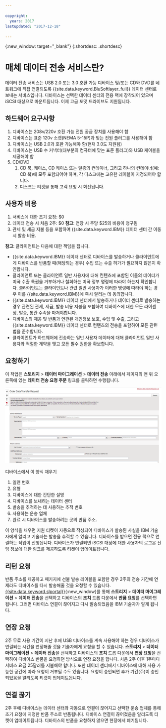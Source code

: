 ```yaml
---

copyright:
  years: 2017
lastupdated: "2017-12-18"

---
```

{:new_window: target="_blank"}
{:shortdesc: .shortdesc}

# 매체 데이터 전송 서비스란?
 
데이터 전송 서비스는 USB 2.0 또는 3.0 호환 가능 디바이스 및/또는 CD와 DVD를 네트워크에 직접 연결되도록 {{site.data.keyword.BluSoftlayer_full}} 데이터 센터로 보내는 서비스입니다. 디바이스는 선택한 데이터 센터의 전용 랙에 장착되어 있으며 iSCSI 대상으로 마운트됩니다. 이제 고급 포맷 드라이브도 지원됩니다. 

## 하드웨어 요구사항
1.    디바이스는 208v/220v 호환 가능 전원 공급 장치를 사용해야 함
2.    디바이스는 표준 120v 소켓(NEMA 5-15P)과 맞는 전원 플러그를 사용해야 함
3.    디바이스는 USB 2.0과 호환 가능해야 함(현재 3.0도 지원됨)
4.    디바이스는 USB 수 커넥터(대부분의 컴퓨터에 맞는 표준 플러그)와 USB 케이블을 제공해야 함
5.    CD/DVD
      1.    CD 북, 케이스, CD 케이스 또는 일종의 컨테이너, 그리고 하나의 컨테이너(예: CD 북)에 모두 포함되어야 하며, 각 디스크에는 고유한 레이블이 지정되어야 합니다. 
      2.    디스크는 티켓을 통해 고객 요청 시 회전됩니다. 

## 사용자 비용
1.    서비스에 대한 초기 요청: $0
2.    데이터 전송 시 처음 2주: $0
      **참고**: 연장 시 주당 $25의 비용이 청구됨
3.    관세 및 세금 지불 등을 포함하여 {{site.data.keyword.IBM}} 데이터 센터 간 이동 시 발송 비용. 

**참고**: 클라이언트는 다음에 대한 책임을 집니다.   
- {{site.data.keyword.IBM}} 데이터 센터로 디바이스를 발송하거나 클라이언트에게 디바이스를 반품할 때(해당되는 경우) 수입 또는 수출 허가가 필요하지 않은지 확인합니다.  
- 클라이언트 또는 클라이언트 일반 사용자에 대해 컨텐츠에 포함된 이들의 데이터가 미국 수출 특권을 거부하거나 철회하는 미국 정부 명령에 따라야 하는지 확인합니다. 클라이언트는 클라이언트나 관련 일반 사용자가 이러한 명령에 따라야 하는 경우 이를 {{site.data.keyword.IBM}}에 즉시 알리는 데 동의합니다.   
- {{site.data.keyword.IBM}} 데이터 센터에서 발송하거나 데이터 센터로 발송하는 경우 관련된 관세, 세금, 발송 비용 지불을 포함하여 디바이스에 대한 모든 라이센싱, 발송, 통관 수속을 마쳐야합니다.    
- 디바이스의 제공 및 반품과 연관된 개인정보 보호, 수입 및 수출, 그리고 {{site.data.keyword.IBM}} 데이터 센터로 컨텐츠의 전송을 포함하여 모든 관련법을 준수합니다.  
- 클라이언트가 하드웨어에 전송하는 일반 사용자 데이터에 대해 클라이언트 일반 사용자와 적절한 계약을 맺고 모든 필수 권한을 확보합니다. 

## 요청하기
이 작업은 **스토리지** > **데이터 마이그레이션** > **데이터 전송** 아래에서 페이지의 맨 위 오른쪽에 있는 **데이터 전송 요청 주문** 링크를 클릭하면 수행됩니다. 

![데이터 전송 요청하기](/images/DTS.png)
 

디바이스에서 이 양식 채우기
1. 일련 번호
2. 유형
3. 디바이스에 대한 간단한 설명
4. 디바이스를 보내려는 데이터 센터
5. 발송을 추적하는 데 사용하는 추적 번호
6. 사용하는 운송 업체
7. 완료 시 디바이스를 발송하려는 곳의 반품 주소. 

이 양식을 채우면 지원 티켓이 자동으로 작성되어 디바이스가 발송된 사실을 IBM 기술자에게 알리고 기술자는 발송을 추적할 수 있습니다. 디바이스를 받으면 전용 랙으로 연결하는 작업이 진행됩니다. 디바이스가 연결되면 iSCSI 대상에 대한 사용자의 로그온 신임 정보에 대한 링크를 제공하도록 티켓이 업데이트됩니다. 

## 리턴 요청
반품 주소를 제공하고 패키지에 선불 발송 레이블을 포함한 경우 2주의 전송 기간에 언제라도 디바이스를 다시 발송해줄 것을 요청할 수 있습니다. [{{site.data.keyword.slportal}}](https://control.softlayer.com/){:new_window}를 통해 **스토리지** > **데이터 마이그레이션** > **데이터 전송**을 선택하고 디바이스의 **조치** 드롭 다운에서 **반품 요청**를 선택하면 됩니다. 그러면 디바이스 연결이 끊어지고 다시 발송되었음을 IBM 기술자가 알게 됩니다. 

## 연장 요청
2주 무료 사용 기간이 지난 후에 USB 디바이스를 계속 사용해야 하는 경우 디바이스가 연결되는 시간을 연장해줄 것을 기술자에게 요청을 할 수 있습니다. **스토리지** > **데이터 마이그레이션** > **데이터 전송**을 선택하고 디바이스의 **조치** 드롭 다운에서 **연장 요청**을 선택하여 디바이스 반품을 요청하던 방식으로 연장 요청을 합니다. 처음 2주 이후 1주마다 서비스 요금 25달러를 지불해야 합니다. 또한 데이터 센터에서 디바이스에 대해 사용 가능한 공간에 따라 요청이 거부될 수도 있습니다. 요청이 승인되면 추가 기간(주)이 승인되었음을 알리도록 티켓이 업데이트됩니다. 

## 연결 끊기
2주 후에 디바이스는 데이터 센터와 자동으로 연결이 끊어지고 선택한 운송 업체를 통해 초기 요청에 지정한 반품 주소로 반품됩니다. 디바이스 연결이 끊어졌음을 알리도록 티켓이 업데이트됩니다. 디바이스의 반품을 요청하지 않으면 현장에서 폐기됩니다. 

